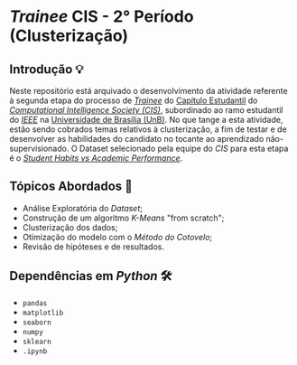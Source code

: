 # ***Trainee* CIS - 2° Período (Clusterização)**

## Introdução 💡

Neste repositório está arquivado o desenvolvimento da atividade referente à segunda etapa do processo de [*Trainee*](https://github.com/UnB-CIS/Trainee) do [Capítulo Estudantil](https://medium.com/ieeecisunb) do [*Computational Intelligence Society (CIS)*](https://cis.ieee.org), subordinado ao ramo estudantil do [*IEEE*](https://www.ieee.org) na [Universidade de Brasília (UnB)](https://www.unb.br). No que tange a esta atividade, estão sendo cobrados temas relativos à clusterização, a fim de testar e de desenvolver as habilidades do candidato no tocante ao aprendizado não-supervisionado. O Dataset selecionado pela equipe do *CIS* para esta etapa é o [*Student Habits vs Academic Performance*](https://www.kaggle.com/datasets/jayaantanaath/student-habits-vs-academic-performance).

## Tópicos Abordados 📝

- Análise Exploratória do *Dataset*;
- Construção de um algoritmo *K-Means* "from scratch";
- Clusterização dos dados;
- Otimização do modelo com o *Método do Cotovelo*;
- Revisão de hipóteses e de resultados.

## Dependências em *Python* 🛠

- `pandas`
- `matplotlib`
- `seaborn`
- `numpy`
- `sklearn`
- `.ipynb`